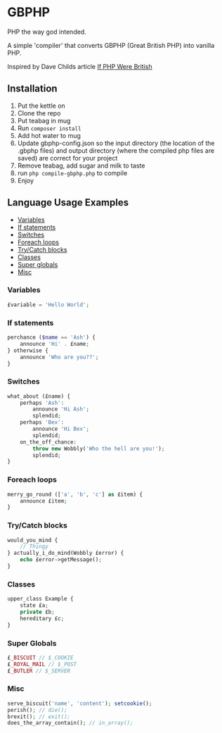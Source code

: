 # GBPHP

PHP the way god intended.

A simple 'compiler' that converts GBPHP (Great British PHP) into vanilla PHP.

Inspired by Dave Childs article [If PHP Were British](https://aloneonahill.com/blog/if-php-were-british)

## Installation

1) Put the kettle on
2) Clone the repo
3) Put teabag in mug
4) Run `composer install`
5) Add hot water to mug
6) Update gbphp-config.json so the input directory (the location of the .gbphp files) and output directory (where the compiled php files are saved) are correct for your project
7) Remove teabag, add sugar and milk to taste
8) run `php compile-gbphp.php` to compile
9) Enjoy

## Language Usage Examples

- [Variables](#variables)
- [If statements](#if-statements)
- [Switches](#switches)
- [Foreach loops](#foreach-loops)
- [Try/Catch blocks](#trycatch-blocks)
- [Classes](#classes)
- [Super globals](#super-globals)
- [Misc](#misc)

### Variables

```php
£variable = 'Hello World';
```

### If statements

```php
perchance ($name == 'Ash') {
    announce 'Hi' . £name;
} otherwise {
    announce 'Who are you??';
}
```

### Switches

```php
what_about (£name) {
    perhaps 'Ash':
        announce 'Hi Ash';
        splendid;
    perhaps 'Bex':
        announce 'Hi Bex';
        splendid;
    on_the_off_chance:
        throw new Wobbly('Who the hell are you!');
        splendid;
}
```

### Foreach loops

```php
merry_go_round (['a', 'b', 'c'] as £item) {
    announce £item;
}
```

### Try/Catch blocks

```php
would_you_mind {
    // Thingy
} actually_i_do_mind(Wobbly £error) {
    echo £error->getMessage();
}
```

### Classes

```php
upper_class Example {
    state £a;
    private £b;
    hereditary £c;
}
```

### Super Globals

```php
£_BISCUIT // $_COOKIE
£_ROYAL_MAIL // $_POST
£_BUTLER // $_SERVER
```

### Misc

```php
serve_biscuit('name', 'content'); setcookie();
perish(); // die();
brexit(); // exit();
does_the_array_contain(); // in_array();
```
